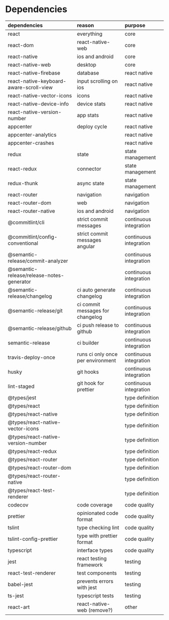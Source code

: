# Dependencies

| dependencies                              | reason                            | purpose                |
| :---------------------------------------- | :-------------------------------- | :--------------------- |
| react                                     | everything                        | core                   |
| react-dom                                 | react-native-web                  | core                   |
| react-native                              | ios and android                   | core                   |
| react-native-web                          | desktop                           | core                   |
| react-native-firebase                     | database                          | react native           |
| react-native-keyboard-aware-scroll-view   | input scrolling on ios            | react native           |
| react-native-vector-icons                 | icons                             | react native           |
| react-native-device-info                  | device stats                      | react native           |
| react-native-version-number               | app stats                         | react native           |
| appcenter                                 | deploy cycle                      | react native           |
| appcenter-analytics                       |                                   | react native           |
| appcenter-crashes                         |                                   | react native           |
| redux                                     | state                             | state management       |
| react-redux                               | connector                         | state management       |
| redux-thunk                               | async state                       | state management       |
| react-router                              | navigation                        | navigation             |
| react-router-dom                          | web                               | navigation             |
| react-router-native                       | ios and android                   | navigation             |
| @commitlint/cli                           | strict commit messages            | continuous integration |
| @commitlint/config-conventional           | strict commit messages angular    | continuous integration |
| @semantic-release/commit-analyzer         |                                   | continuous integration |
| @semantic-release/release-notes-generator |                                   | continuous integration |
| @semantic-release/changelog               | ci auto generate changelog        | continuous integration |
| @semantic-release/git                     | ci commit messages for changelog  | continuous integration |
| @semantic-release/github                  | ci push release to github         | continuous integration |
| semantic-release                          | ci builder                        | continuous integration |
| travis-deploy-once                        | runs ci only once per environment | continuous integration |
| husky                                     | git hooks                         | continuous integration |
| lint-staged                               | git hook for prettier             | continuous integration |
| @types/jest                               |                                   | type definition        |
| @types/react                              |                                   | type definition        |
| @types/react-native                       |                                   | type definition        |
| @types/react-native-vector-icons          |                                   | type definition        |
| @types/react-native-version-number        |                                   | type definition        |
| @types/react-redux                        |                                   | type definition        |
| @types/react-router                       |                                   | type definition        |
| @types/react-router-dom                   |                                   | type definition        |
| @types/react-router-native                |                                   | type definition        |
| @types/react-test-renderer                |                                   | type definition        |
| codecov                                   | code coverage                     | code quality           |
| prettier                                  | opinionated code format           | code quality           |
| tslint                                    | type checking lint                | code quality           |
| tslint-config-prettier                    | type with prettier format         | code quality           |
| typescript                                | interface types                   | code quality           |
| jest                                      | react testing framework           | testing                |
| react-test-renderer                       | test components                   | testing                |
| babel-jest                                | prevents errors with jest         | testing                |
| ts-jest                                   | typescript tests                  | testing                |
| react-art                                 | react-native-web (remove?)        | other                  |
